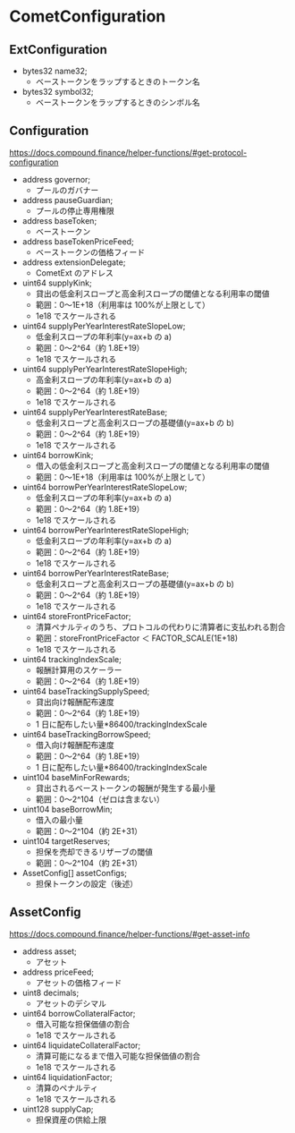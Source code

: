# CometConfiguration

## ExtConfiguration

- bytes32 name32;
  - ベーストークンをラップするときのトークン名
- bytes32 symbol32;
  - ベーストークンをラップするときのシンボル名

## Configuration

https://docs.compound.finance/helper-functions/#get-protocol-configuration

- address governor;
  - プールのガバナー
- address pauseGuardian;
  - プールの停止専用権限
- address baseToken;
  - ベーストークン
- address baseTokenPriceFeed;
  - ベーストークンの価格フィード
- address extensionDelegate;
  - CometExt のアドレス
- uint64 supplyKink;
  - 貸出の低金利スロープと高金利スロープの閾値となる利用率の閾値
  - 範囲：0〜1E+18（利用率は 100%が上限として）
  - 1e18 でスケールされる
- uint64 supplyPerYearInterestRateSlopeLow;
  - 低金利スロープの年利率(y=ax+b の a)
  - 範囲：0〜2^64（約 1.8E+19）
  - 1e18 でスケールされる
- uint64 supplyPerYearInterestRateSlopeHigh;
  - 高金利スロープの年利率(y=ax+b の a)
  - 範囲：0〜2^64（約 1.8E+19）
  - 1e18 でスケールされる
- uint64 supplyPerYearInterestRateBase;
  - 低金利スロープと高金利スロープの基礎値(y=ax+b の b)
  - 範囲：0〜2^64（約 1.8E+19）
  - 1e18 でスケールされる
- uint64 borrowKink;
  - 借入の低金利スロープと高金利スロープの閾値となる利用率の閾値
  - 範囲：0〜1E+18（利用率は 100%が上限として）
- uint64 borrowPerYearInterestRateSlopeLow;
  - 低金利スロープの年利率(y=ax+b の a)
  - 範囲：0〜2^64（約 1.8E+19）
  - 1e18 でスケールされる
- uint64 borrowPerYearInterestRateSlopeHigh;
  - 低金利スロープの年利率(y=ax+b の a)
  - 範囲：0〜2^64（約 1.8E+19）
  - 1e18 でスケールされる
- uint64 borrowPerYearInterestRateBase;
  - 低金利スロープと高金利スロープの基礎値(y=ax+b の b)
  - 範囲：0〜2^64（約 1.8E+19）
  - 1e18 でスケールされる
- uint64 storeFrontPriceFactor;
  - 清算ペナルティのうち、プロトコルの代わりに清算者に支払われる割合
  - 範囲：storeFrontPriceFactor ＜ FACTOR_SCALE(1E+18)
  - 1e18 でスケールされる
- uint64 trackingIndexScale;
  - 報酬計算用のスケーラー
  - 範囲：0〜2^64（約 1.8E+19）
- uint64 baseTrackingSupplySpeed;
  - 貸出向け報酬配布速度
  - 範囲：0〜2^64（約 1.8E+19）
  - 1 日に配布したい量\*86400/trackingIndexScale
- uint64 baseTrackingBorrowSpeed;
  - 借入向け報酬配布速度
  - 範囲：0〜2^64（約 1.8E+19）
  - 1 日に配布したい量\*86400/trackingIndexScale
- uint104 baseMinForRewards;
  - 貸出されるベーストークンの報酬が発生する最小量
  - 範囲：0〜2^104（ゼロは含まない）
- uint104 baseBorrowMin;
  - 借入の最小量
  - 範囲：0〜2^104（約 2E+31）
- uint104 targetReserves;
  - 担保を売却できるリザーブの閾値
  - 範囲：0〜2^104（約 2E+31）
- AssetConfig[] assetConfigs;
  - 担保トークンの設定（後述）

## AssetConfig

https://docs.compound.finance/helper-functions/#get-asset-info

- address asset;
  - アセット
- address priceFeed;
  - アセットの価格フィード
- uint8 decimals;
  - アセットのデシマル
- uint64 borrowCollateralFactor;
  - 借入可能な担保価値の割合
  - 1e18 でスケールされる
- uint64 liquidateCollateralFactor;
  - 清算可能になるまで借入可能な担保価値の割合
  - 1e18 でスケールされる
- uint64 liquidationFactor;
  - 清算のペナルティ
  - 1e18 でスケールされる
- uint128 supplyCap;
  - 担保資産の供給上限
